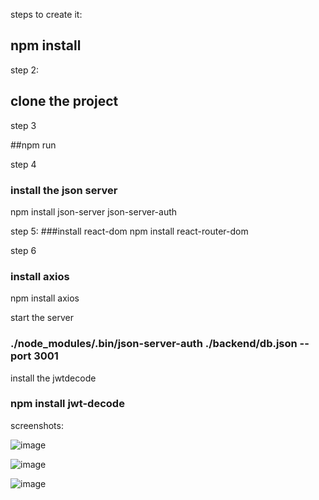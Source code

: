 steps to create it:

## npm install

step 2:

## clone the project

step 3

##npm run 

step 4 
### install the json server
npm install json-server json-server-auth


step 5:
###install react-dom
npm install react-router-dom

step 6

### install axios
npm install axios


start the server
### ./node_modules/.bin/json-server-auth ./backend/db.json --port 3001

install the jwtdecode
### npm install jwt-decode



screenshots:



![image](https://github.com/mucheru/e-shop/assets/13763343/ce4ffba4-59c0-43bf-b26a-ba69e9c7be2f)


![image](https://github.com/mucheru/e-shop/assets/13763343/55111079-026d-4d34-b0d5-151402acfa70)


![image](https://github.com/mucheru/e-shop/assets/13763343/818707b8-7eef-43df-bc0d-2267feb125a1)







